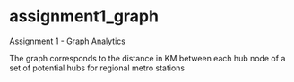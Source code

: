 # assignment1_graph
Assignment 1 - Graph Analytics 

The graph corresponds to the distance in KM between each hub node of a set of potential hubs for regional metro stations 
